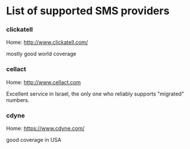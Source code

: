 # List of supported SMS providers #

### clickatell ###

Home: http://www.clickatell.com/

mostly good world coverage

### cellact ###

Home: http://www.cellact.com

Excellent service in Israel, the only one who reliably supports "migrated" numbers.

### cdyne ###

Home: https://www.cdyne.com/

good coverage in USA